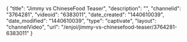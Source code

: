 {
    "title": "Jimmy vs ChineseFood Teaser",
    "description": "",
    "channelid": "3764281",
    "videoid": "6383011",
    "date_created": "1440610039",
    "date_modified": "1440610039",
    "type": "captivate",
    "layout": "channelVideo",
    "url": "\/enjoi\/jimmy-vs-chinesefood-teaser\/3764281-6383011"
}